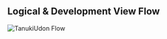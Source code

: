 ## Logical & Development View Flow

![TanukiUdon Flow](https://user-images.githubusercontent.com/46682358/156782617-d2d9453c-9a40-47dd-bb48-e1a027125269.png)
